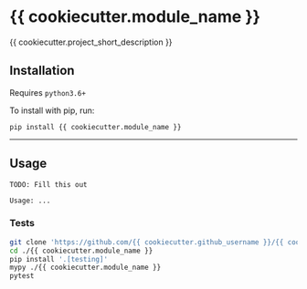 # {{ cookiecutter.module_name }}

{{ cookiecutter.project_short_description }}

## Installation

Requires `python3.6+`

To install with pip, run:

    pip install {{ cookiecutter.module_name }}

---

## Usage

```
TODO: Fill this out

Usage: ...
```

### Tests

```bash
git clone 'https://github.com/{{ cookiecutter.github_username }}/{{ cookiecutter.module_name }}'
cd ./{{ cookiecutter.module_name }}
pip install '.[testing]'
mypy ./{{ cookiecutter.module_name }}
pytest
```
